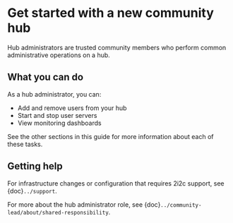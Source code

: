 # Get started with a new community hub

Hub administrators are trusted community members who perform common administrative operations on a hub.

## What you can do

As a hub administrator, you can:

- Add and remove users from your hub
- Start and stop user servers
- View monitoring dashboards

See the other sections in this guide for more information about each of these tasks.

## Getting help

For infrastructure changes or configuration that requires 2i2c support, see {doc}`../support`.

For more about the hub administrator role, see {doc}`../community-lead/about/shared-responsibility`.
